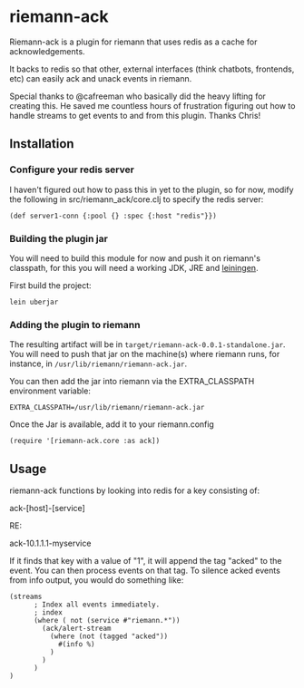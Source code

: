 # riemann-ack

Riemann-ack is a plugin for riemann that uses redis as a cache for acknowledgements.

It backs to redis so that other, external interfaces (think chatbots, frontends, etc) can easily ack and unack events in riemann. 

Special thanks to @cafreeman who basically did the heavy lifting for creating this. He saved me countless hours of frustration figuring out how to handle streams to get events to and from this plugin. Thanks Chris!

## Installation

### Configure your redis server

I haven't figured out how to pass this in yet to the plugin, so for now, modify the following in src/riemann_ack/core.clj to specify the redis server:

```
(def server1-conn {:pool {} :spec {:host "redis"}})
```

### Building the plugin jar

You will need to build this module for now and push it on riemann's classpath, for this
you will need a working JDK, JRE and [leiningen](http://leiningen.org).

First build the project:

```
lein uberjar
```

### Adding the plugin to riemann

The resulting artifact will be in `target/riemann-ack-0.0.1-standalone.jar`.
You will need to push that jar on the machine(s) where riemann runs, for instance, in
`/usr/lib/riemann/riemann-ack.jar`.

You can then add the jar into riemann via the EXTRA_CLASSPATH environment variable:

```
EXTRA_CLASSPATH=/usr/lib/riemann/riemann-ack.jar
```

Once the Jar is available, add it to your riemann.config

```
(require '[riemann-ack.core :as ack])
```

## Usage

riemann-ack functions by looking into redis for a key consisting of:

ack-[host]-[service]

RE:

ack-10.1.1.1-myservice

If it finds that key with a value of "1", it will append the tag "acked" to the event. You can then process events on that tag. To silence acked events from info output, you would do something like:

```
(streams
      ; Index all events immediately.
      ; index
      (where ( not (service #"riemann.*"))
        (ack/alert-stream
          (where (not (tagged "acked"))
            #(info %)
          )
        )
      )
)
```
